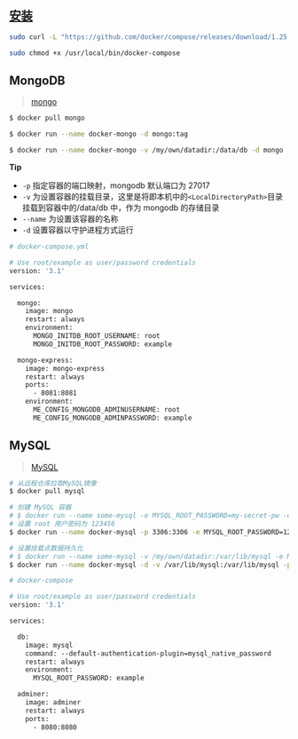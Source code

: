 ## [安装](https://docs.docker.com/compose/install/)

```bash
sudo curl -L "https://github.com/docker/compose/releases/download/1.25.0/docker-compose-$(uname -s)-$(uname -m)" -o /usr/local/bin/docker-compose

sudo chmod +x /usr/local/bin/docker-compose
```

## MongoDB

> [mongo](https://hub.docker.com/_/mongo)

```bash
$ docker pull mongo

$ docker run --name docker-mongo -d mongo:tag

$ docker run --name docker-mongo -v /my/own/datadir:/data/db -d mongo
```

**Tip**

- `-p` 指定容器的端口映射，mongodb 默认端口为 27017
- `-v` 为设置容器的挂载目录，这里是将即本机中的`<LocalDirectoryPath>`目录挂载到容器中的/data/db 中，作为 mongodb 的存储目录
- `--name` 为设置该容器的名称
- `-d` 设置容器以守护进程方式运行

```dockerfile
# docker-compose.yml

# Use root/example as user/password credentials
version: '3.1'

services:

  mongo:
    image: mongo
    restart: always
    environment:
      MONGO_INITDB_ROOT_USERNAME: root
      MONGO_INITDB_ROOT_PASSWORD: example

  mongo-express:
    image: mongo-express
    restart: always
    ports:
      - 8081:8081
    environment:
      ME_CONFIG_MONGODB_ADMINUSERNAME: root
      ME_CONFIG_MONGODB_ADMINPASSWORD: example
```

## MySQL

> [MySQL](https://hub.docker.com/_/mysql)

```bash
# 从远程仓库拉取MySQL镜像
$ docker pull mysql

# 创建 MySQL 容器
# $ docker run --name some-mysql -e MYSQL_ROOT_PASSWORD=my-secret-pw -d mysql:tag
# 设置 root 用户密码为 123456
$ docker run --name docker-mysql -p 3306:3306 -e MYSQL_ROOT_PASSWORD=123456 -d mysql

# 设置挂载点数据持久化
# $ docker run --name some-mysql -v /my/own/datadir:/var/lib/mysql -e MYSQL_ROOT_PASSWORD=my-secret-pw -d mysql:tag
$ docker run --name docker-mysql -d -v /var/lib/mysql:/var/lib/mysql -p 3306:3306 -e MYSQL_ALLOW_EMPTY_PASSWORD=yes mysql:5.6.43
```

```dockerfile
# docker-compose

# Use root/example as user/password credentials
version: '3.1'

services:

  db:
    image: mysql
    command: --default-authentication-plugin=mysql_native_password
    restart: always
    environment:
      MYSQL_ROOT_PASSWORD: example

  adminer:
    image: adminer
    restart: always
    ports:
      - 8080:8080
```
